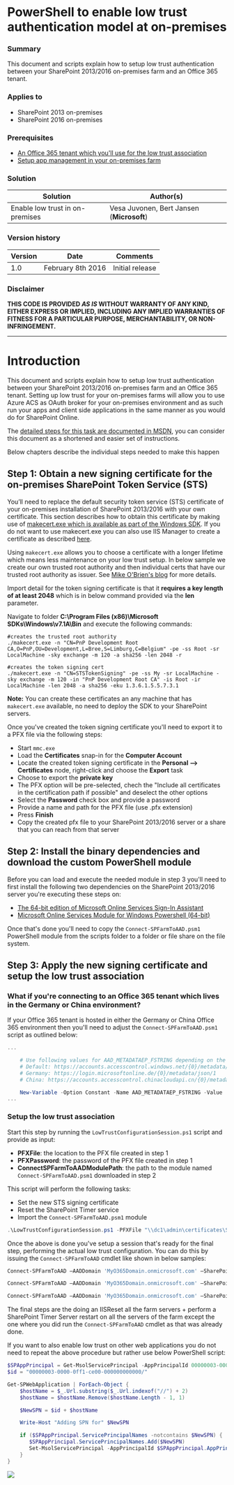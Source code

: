 # PowerShell to enable low trust authentication model at on-premises #

### Summary ###
This document and scripts explain how to setup low trust authentication between your SharePoint 2013/2016 on-premises farm and an Office 365 tenant.
 
### Applies to ###
-  SharePoint 2013 on-premises
-  SharePoint 2016 on-premises

### Prerequisites ###
- [An Office 365 tenant which you'll use for the low trust association](https://msdn.microsoft.com/en-us/library/office/fp179924.aspx)
- [Setup app management in your on-premises farm](https://msdn.microsoft.com/en-us/library/office/fp179923.aspx)

### Solution ###
Solution | Author(s)
---------|----------
Enable low trust in on-premises | Vesa Juvonen, Bert Jansen (**Microsoft**)

### Version history ###
Version  | Date | Comments
---------| -----| --------
1.0  | February 8th 2016 | Initial release

### Disclaimer ###
**THIS CODE IS PROVIDED *AS IS* WITHOUT WARRANTY OF ANY KIND, EITHER EXPRESS OR IMPLIED, INCLUDING ANY IMPLIED WARRANTIES OF FITNESS FOR A PARTICULAR PURPOSE, MERCHANTABILITY, OR NON-INFRINGEMENT.**


----------

# Introduction
This document and scripts explain how to setup low trust authentication between your SharePoint 2013/2016 on-premises farm and an Office 365 tenant. Setting up low trust for your on-premises farms will allow you to use Azure ACS as OAuth broker for your on-premises environment and as such run your apps and client side applications in the same manner as you would do for SharePoint Online.

The [detailed steps for this task are documented in MSDN](https://msdn.microsoft.com/en-us/library/office/dn155905.aspx), you can consider this document as a shortened and easier set of instructions.

Below chapters describe the individual steps needed to make this happen

## Step 1: Obtain a new signing certificate for the on-premises SharePoint Token Service (STS)
You’ll need to replace the default security token service (STS) certificate of your on-premises installation of SharePoint 2013/2016 with your own certificate. This section describes how to obtain this certificate by making use of [makecert.exe which is available as part of the Windows SDK](https://msdn.microsoft.com/library/windows/desktop/aa386968.aspx). If you do not want to use makecert.exe you can also use IIS Manager to create a certificate as described [here](https://msdn.microsoft.com/en-us/library/office/dn155905.aspx).

Using `makecert.exe` allows you to choose a certificate with a longer lifetime which means less maintenance on your low trust setup. In below sample we create our own trusted root authority and then individual certs that have our trusted root authority as issuer. See [Mike O'Brien's blog](http://www.mikeobrien.net/blog/creating-self-signed-wildcard/) for more details.

Import detail for the token signing certificate is that it **requires a key length of at least 2048** which is in below command provided via the **len** parameter.

Navigate to folder **C:\Program Files (x86)\Microsoft SDKs\Windows\v7.1A\Bin** and execute the following commands:

```Cmd
#creates the trusted root authority
./makecert.exe -n "CN=PnP Development Root CA,O=PnP,OU=Development,L=Bree,S=Limburg,C=Belgium" -pe -ss Root -sr LocalMachine -sky exchange -m 120 -a sha256 -len 2048 -r

#creates the token signing cert
./makecert.exe -n "CN=STSTokenSigning" -pe -ss My -sr LocalMachine -sky exchange -m 120 -in "PnP Development Root CA" -is Root -ir LocalMachine -len 2048 -a sha256 -eku 1.3.6.1.5.5.7.3.1
```

**Note:**
You can create these certificates an any machine that has `makecert.exe` available, no need to deploy the SDK to your SharePoint servers.

Once you've created the token signing certificate you'll need to export it to a PFX file via the following steps:
- Start `mmc.exe`
- Load the **Certificates** snap-in for the **Computer Account**
- Locate the created token signing certificate in the **Personal --> Certificates** node, right-click and choose the **Export** task
- Choose to export the **private key**
- The PFX option will be pre-selected, chech the "Include all certificates in the certification path if possible" and deselect the other options
- Select the **Password** check box and provide a password
- Provide a name and path for the PFX file (use .pfx extension)
- Press **Finish**
- Copy the created pfx file to your SharePoint 2013/2016 server or a share that you can reach from that server


## Step 2: Install the binary dependencies and download the custom PowerShell module
Before you can load and execute the needed module in step 3 you'll need to first install the following two dependencies on the SharePoint 2013/2016 server you're executing these steps on:
- [The 64-bit edition of Microsoft Online Services Sign-In Assistant](https://www.microsoft.com/en-us/download/details.aspx?id=41950)
- [Microsoft Online Services Module for Windows Powershell (64-bit)](http://go.microsoft.com/fwlink/p/?linkid=236297)

Once that's done you'll need to copy the `Connect-SPFarmToAAD.psm1` PowerShell module from the scripts folder to a folder or file share on the file system. 

## Step 3: Apply the new signing certificate and setup the low trust association

### What if you're connecting to an Office 365 tenant which lives in the Germany or China environment?
If your Office 365 tenant is hosted in either the Germany or China Office 365 environment then you'll need to adjust the `Connect-SPFarmToAAD.psm1` script as outlined below:

```PowerShell
...

    # Use following values for AAD_METADATAEP_FSTRING depending on the environment where your Office 365 tenant is hosted
    # Default: https://accounts.accesscontrol.windows.net/{0}/metadata/json/1
    # Germany: https://login.microsoftonline.de/{0}/metadata/json/1
    # China: https://accounts.accesscontrol.chinacloudapi.cn/{0}/metadata/json/1

    New-Variable -Option Constant -Name AAD_METADATAEP_FSTRING -Value 'https://accounts.accesscontrol.windows.net/{0}/metadata/json/1'
...
```


### Setup the low trust association
Start this step by running the `LowTrustConfigurationSession.ps1` script and provide as input:
- **PFXFile**: the location to the PFX file created in step 1
- **PFXPassword**: the password of the PFX file created in step 1
- **ConnectSPFarmToAADModulePath**: the path to the module named `Connect-SPFarmToAAD.psm1` downloaded in step 2

This script will perform the following tasks:
- Set the new STS signing certificate
- Reset the SharePoint Timer service
- Import the `Connect-SPFarmToAAD.psm1` module

```PowerShell
.\LowTrustConfigurationSession.ps1 -PFXFile "\\dc1\admin\certificates\STSTokenSigning.pfx" -PFXPassword "****" -ConnectSPFarmToAADModulePath "\\dc1\admin\lowtrust"
```

Once the above is done you've setup a session that's ready for the final step, performing the actual low trust configuration. You can do this by issuing the `Connect-SPFarmToAAD` cmdlet like shown in below samples:

```PowerShell
Connect-SPFarmToAAD –AADDomain 'MyO365Domain.onmicrosoft.com' –SharePointOnlineUrl https://MyO365Domain.sharepoint.com –SharePointWeb https://fabrikam.com

Connect-SPFarmToAAD –AADDomain 'MyO365Domain.onmicrosoft.com' –SharePointOnlineUrl https://MyO365Domain.sharepoint.com –SharePointWeb http://northwind.com -AllowOverHttp

Connect-SPFarmToAAD –AADDomain 'MyO365Domain.onmicrosoft.com' –SharePointOnlineUrl https://MyO365Domain.sharepoint.com –SharePointWeb http://northwind.com –AllowOverHttp –RemoveExistingACS –RemoveExistingSTS –RemoveExistingSPOProxy –RemoveExistingAADCredentials
```

The final steps are the doing an IISReset all the farm servers + perform a SharePoint Timer Server restart on all the servers of the farm except the one where you did run the `Connect-SPFarmToAAD` cmdlet as that was already done.

If you want to also enable low trust on other web applications you do not need to repeat the above procedure but rather use below PowerShell script:

```PowerShell
$SPAppPrincipal = Get-MsolServicePrincipal -AppPrincipalId 00000003-0000-0ff1-ce00-000000000000
$id = "00000003-0000-0ff1-ce00-000000000000/"

Get-SPWebApplication | ForEach-Object {
    $hostName = $_.Url.substring($_.Url.indexof("//") + 2)
    $hostName = $hostName.Remove($hostName.Length - 1, 1)

    $NewSPN = $id + $hostName

    Write-Host "Adding SPN for" $NewSPN

    if ($SPAppPrincipal.ServicePrincipalNames -notcontains $NewSPN) {
       $SPAppPrincipal.ServicePrincipalNames.Add($NewSPN)
       Set-MsolServicePrincipal -AppPrincipalId $SPAppPrincipal.AppPrincipalId -ServicePrincipalNames $SPAppPrincipal.ServicePrincipalNames
    }
}
```

<img src="https://telemetry.sharepointpnp.com/pnp-tools/scripts/SharePoint.LowTrustACS.Configuration" /> 